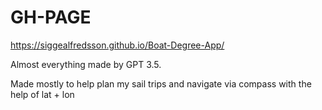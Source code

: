 # GH-PAGE
https://siggealfredsson.github.io/Boat-Degree-App/

Almost everything made by GPT 3.5.

Made mostly to help plan my sail trips and navigate via compass with the help of lat + lon
